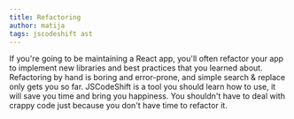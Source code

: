 ```yaml
---
title: Refactoring
author: matija
tags: jscodeshift ast
---
```


If you're going to be maintaining a React app, you'll often refactor your app to implement new libraries and best practices that you learned about. Refactoring by hand is boring and error-prone, and simple search & replace only gets you so far. JSCodeShift is a tool you should learn how to use, it will save you time and bring you happiness. You shouldn't have to deal with crappy code just because you don't have time to refactor it.
